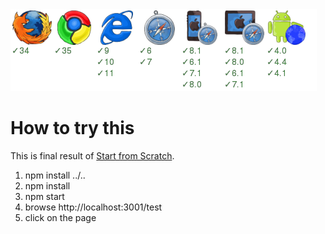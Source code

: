 <img src="https://github.com/zordius/fluxex-examples/blob/master/00hello/badge.png" />

How to try this
===============

This is final result of <a href="https://github.com/zordius/fluxex/blob/master/SCRATCH.md">Start from Scratch</a>.

1. npm install ../..
2. npm install
3. npm start
4. browse http://localhost:3001/test
5. click on the page
